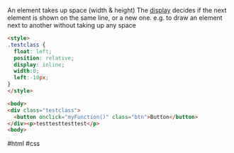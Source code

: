 An element takes up space (width & height)
The [display](https://www.w3schools.com/cssref/pr_class_display.php) decides if the next element is shown on the same line, or a new one.
e.g. to draw an element next to another without taking up any space


```html
<style>
.testclass {
  float: left;
  position: relative;
  display: inline;
  width:0;
  left:-10px;
}
</style>

<body>
<div class="testclass">
  <button onclick="myFunction()" class="btn">Button</button>
</div><p>testtesttesttest</p>
<body>
```

#html #css